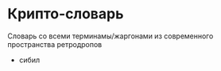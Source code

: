 # Крипто-словарь
Словарь со всеми терминамы/жаргонами из современного пространства ретродропов
- сибил 
